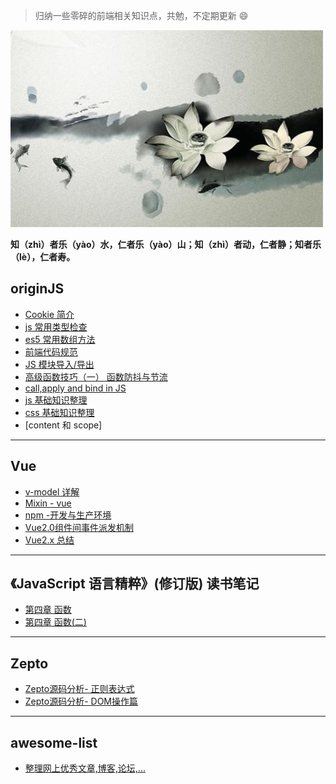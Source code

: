 
>  归纳一些零碎的前端相关知识点，共勉，不定期更新 :smile:

![](./README2018/water.jpg)

**知（zhì）者乐（yào）水，仁者乐（yào）山；知（zhì）者动，仁者静；知者乐（lè），仁者寿。**

## originJS ##
- [Cookie 简介](./README2017/README8/README8-12.md)
- [js 常用类型检查](./README2017/README8/README8-12pm.md)
- [es5 常用数组方法](./README2017/README9/README9-29.md)
- [前端代码规范](./README2017/README12/README12-16.md)
- [JS 模块导入/导出](./README2017/README12/README12-17.md)
- [高级函数技巧（一） 函数防抖与节流](./README2017/README12/README12-18.md)
- [call,apply and bind in JS](https://github.com/ZSI2017/blog/issues/2)
- [js 基础知识整理](https://github.com/ZSI2017/blog/issues/3)
- [css 基础知识整理](https://github.com/ZSI2017/blog/issues/4)
- [content 和 scope]

---

## Vue ##
- [v-model 详解](./README2017/README8/README8-13.md)
- [Mixin - vue](./README2017/README8/README8-13pm.md)
- [npm -开发与生产环境](./README2017/README8/README8-15.md)
- [Vue2.0组件间事件派发机制](./README2018/README1/README2018-01-02.md)
- [Vue2.x 总结](./README2018/README1/README2018-01-27.md)

---
## 《JavaScript 语言精粹》(修订版) 读书笔记 ##
- [第四章 函数](./README2018/README2/README2018-02-25.md)
- [第四章 函数(二)](https://github.com/ZSI2017/Article/issues/1)

---

## Zepto ##
- [Zepto源码分析- 正则表达式](./README2017/README12/README12-20.md)
- [Zepto源码分析- DOM操作篇](./README2017/README12/README12-21.md)

---

## awesome-list ##
- [整理网上优秀文章,博客,论坛,...](https://github.com/ZSI2017/links)
